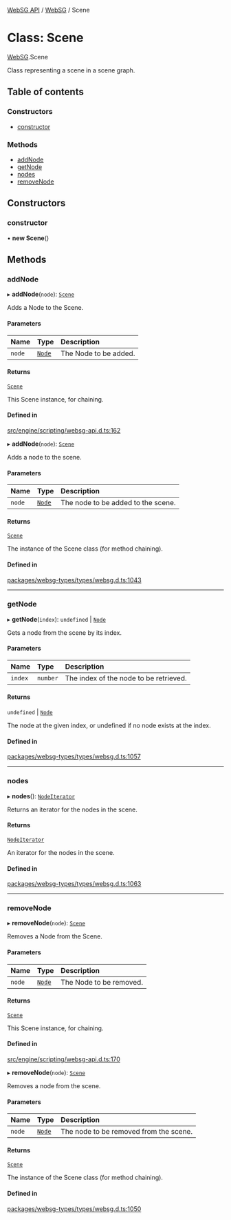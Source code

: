 [WebSG API](../README.md) / [WebSG](../modules/WebSG.md) / Scene

# Class: Scene

[WebSG](../modules/WebSG.md).Scene

Class representing a scene in a scene graph.

## Table of contents

### Constructors

- [constructor](WebSG.Scene.md#constructor)

### Methods

- [addNode](WebSG.Scene.md#addnode)
- [getNode](WebSG.Scene.md#getnode)
- [nodes](WebSG.Scene.md#nodes)
- [removeNode](WebSG.Scene.md#removenode)

## Constructors

### constructor

• **new Scene**()

## Methods

### addNode

▸ **addNode**(`node`): [`Scene`](WebSG.Scene.md)

Adds a Node to the Scene.

#### Parameters

| Name | Type | Description |
| :------ | :------ | :------ |
| `node` | [`Node`](WebSG.Node.md) | The Node to be added. |

#### Returns

[`Scene`](WebSG.Scene.md)

This Scene instance, for chaining.

#### Defined in

[src/engine/scripting/websg-api.d.ts:162](https://github.com/thirdroom/thirdroom/blob/fe402010/src/engine/scripting/websg-api.d.ts#L162)

▸ **addNode**(`node`): [`Scene`](WebSG.Scene.md)

Adds a node to the scene.

#### Parameters

| Name | Type | Description |
| :------ | :------ | :------ |
| `node` | [`Node`](WebSG.Node.md) | The node to be added to the scene. |

#### Returns

[`Scene`](WebSG.Scene.md)

The instance of the Scene class (for method chaining).

#### Defined in

[packages/websg-types/types/websg.d.ts:1043](https://github.com/thirdroom/thirdroom/blob/fe402010/packages/websg-types/types/websg.d.ts#L1043)

___

### getNode

▸ **getNode**(`index`): `undefined` \| [`Node`](WebSG.Node.md)

Gets a node from the scene by its index.

#### Parameters

| Name | Type | Description |
| :------ | :------ | :------ |
| `index` | `number` | The index of the node to be retrieved. |

#### Returns

`undefined` \| [`Node`](WebSG.Node.md)

The node at the given index, or undefined if no node exists at the index.

#### Defined in

[packages/websg-types/types/websg.d.ts:1057](https://github.com/thirdroom/thirdroom/blob/fe402010/packages/websg-types/types/websg.d.ts#L1057)

___

### nodes

▸ **nodes**(): [`NodeIterator`](WebSG.NodeIterator.md)

Returns an iterator for the nodes in the scene.

#### Returns

[`NodeIterator`](WebSG.NodeIterator.md)

An iterator for the nodes in the scene.

#### Defined in

[packages/websg-types/types/websg.d.ts:1063](https://github.com/thirdroom/thirdroom/blob/fe402010/packages/websg-types/types/websg.d.ts#L1063)

___

### removeNode

▸ **removeNode**(`node`): [`Scene`](WebSG.Scene.md)

Removes a Node from the Scene.

#### Parameters

| Name | Type | Description |
| :------ | :------ | :------ |
| `node` | [`Node`](WebSG.Node.md) | The Node to be removed. |

#### Returns

[`Scene`](WebSG.Scene.md)

This Scene instance, for chaining.

#### Defined in

[src/engine/scripting/websg-api.d.ts:170](https://github.com/thirdroom/thirdroom/blob/fe402010/src/engine/scripting/websg-api.d.ts#L170)

▸ **removeNode**(`node`): [`Scene`](WebSG.Scene.md)

Removes a node from the scene.

#### Parameters

| Name | Type | Description |
| :------ | :------ | :------ |
| `node` | [`Node`](WebSG.Node.md) | The node to be removed from the scene. |

#### Returns

[`Scene`](WebSG.Scene.md)

The instance of the Scene class (for method chaining).

#### Defined in

[packages/websg-types/types/websg.d.ts:1050](https://github.com/thirdroom/thirdroom/blob/fe402010/packages/websg-types/types/websg.d.ts#L1050)
